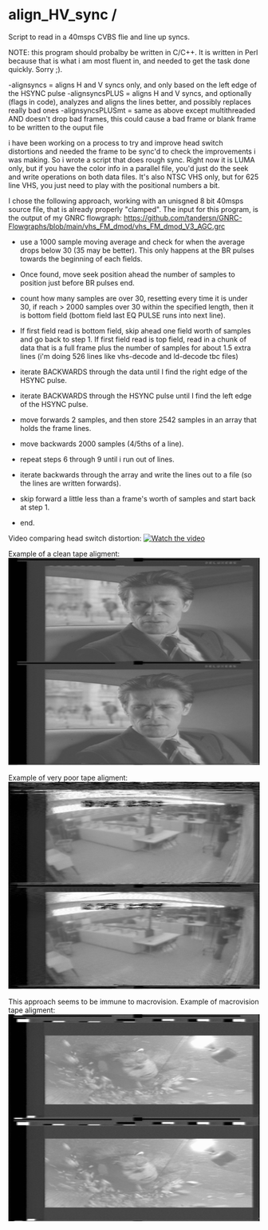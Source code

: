 # align_HV_sync / 
Script to read in a 40msps CVBS flie and line up syncs.

NOTE: this program should probalby be written in C/C++.  It is written in Perl because that is what i am most fluent in, and needed to get the task done quickly. Sorry ;).

-alignsyncs =  aligns H and V syncs only, and only based on the left edge of the HSYNC pulse
-alignsyncsPLUS = aligns H and V syncs, and optionally (flags in code), analyzes and aligns the lines better, and possibly replaces really bad ones
-alignsyncsPLUSmt = same as above except multithreaded AND doesn't drop bad frames, this could cause a bad frame or blank frame to be written to the ouput file



i have been working on a process to try and improve head switch distortions and needed the frame to be sync'd to check the improvements i was making.  So i wrote a script that does rough sync. Right now it is LUMA only, but if you have the color info in a parallel file, you'd just do the seek and write operations on both data files. It's also NTSC VHS only, but for 625 line VHS, you just need to play with the positional numbers a bit. 

I chose the following approach, working with an unisgned 8 bit 40msps source file, that is already properly "clamped". The input for this program, is the output of my GNRC flowgraph:
https://github.com/tandersn/GNRC-Flowgraphs/blob/main/vhs_FM_dmod/vhs_FM_dmod_V3_AGC.grc

- use a 1000 sample moving average and check for when the average drops below 30 (35 may be better). This only happens at the BR pulses towards the beginning of each fields. 

- Once found, move seek position ahead the number of samples to position just before BR pulses end.

- count how many samples are over 30, resetting every time it is under 30, if reach > 2000 samples over 30 within the specified length, then it is bottom field (bottom field last EQ PULSE runs into next line).

- If first field read is bottom field, skip ahead one field worth of samples and go back to step 1. If first field read is top field, read in a chunk of data that is a full frame plus the number of samples for about 1.5 extra lines (i'm doing 526 lines like vhs-decode and ld-decode tbc files)

- iterate BACKWARDS through the data until I find the right edge of the HSYNC pulse.

- iterate BACKWARDS through the HSYNC pulse until I find the left edge of the HSYNC pulse.

-  move forwards 2 samples, and then store 2542 samples in an array that holds the frame lines.

-  move backwards 2000 samples (4/5ths of a line).

- repeat steps 6 through 9 until i run out of lines.

- iterate backwards through the array and write the lines out to a file (so the lines are written forwards).

- skip forward a little less than a frame's worth of samples and start back at step 1.

- end.

Video comparing head switch distortion:
[![Watch the video](https://raw.githubusercontent.com/tandersn/GNRC-Flowgraphs/main/z_images/hscompare.png)](https://www.youtube.com/watch?v=UTNsJvXHMl8)

Example of a clean tape aligment:
![pic1](https://raw.githubusercontent.com/tandersn/GNRC-Flowgraphs/main/z_images/aligned_out_3.png)

Example of very poor tape aligment:
![pic1](https://raw.githubusercontent.com/tandersn/GNRC-Flowgraphs/main/z_images/aligned_out_20.png)

This approach seems to be immune to macrovision. Example of macrovision tape aligment:
![pic1](https://raw.githubusercontent.com/tandersn/GNRC-Flowgraphs/main/z_images/aligned_out_69.png)



